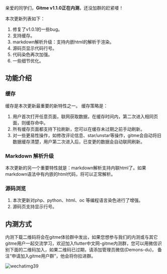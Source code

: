 亲爱的同学们，**Gitme v1.1.0正在内测**，还没加群的赶紧喽！

本次更新列表如下：

1. 修复了v1.0.1的一些bug。
2. 支持缓存。
3. markdown解析升级：支持内嵌html的解析于渲染。
4. 源码页显示代码行号。
5. 代码染色再次加强。
6. 一些细节优化。

## 功能介绍

### 缓存

缓存是本次更新最重要的新特性之一。 缓存策略是：

1. 用户首次打开任意页面，联网获取数据，在缓存时间内，第二次进入相同页面，则缓存命中。
2. 所有缓存页面都支持下拉刷新，您可以在缓存未过期之前手动刷新。
3. 对一些更易性操作，如修改评论信息、star/unstar等操作，gitme会自动将旧数据缓存清楚，用户第二次进入后，已变更的数据会自动联网刷新。

### Markdown 解析升级

本次更新的另一个重要特性就是：markdown解析支持内联html了。如果markdown语法中有内嵌的html代码，将可以正常解析。

### 源码浏览

1. 本次更新对php、python、html、oc 等编程语言染色进行了增强。
2. 源码页支持显示行号。

## 内测方式

内测下载二维码将会在gitme体验群中发出，如果您想参与我们的内测或与其它gitme用户一起交流学习，欢迎加入flutter中文网-gitme内测群，您可以用微信识别下面的二维码加入，如果二维码已过期，请添加管理员微信(Demons-du)， 备注“申请加入gitme用户群”，他会将你拉进群。

![wechatimg39](https://user-images.githubusercontent.com/20411648/43072015-2bb8c270-8ea7-11e8-8333-96f74b757265.jpeg)

